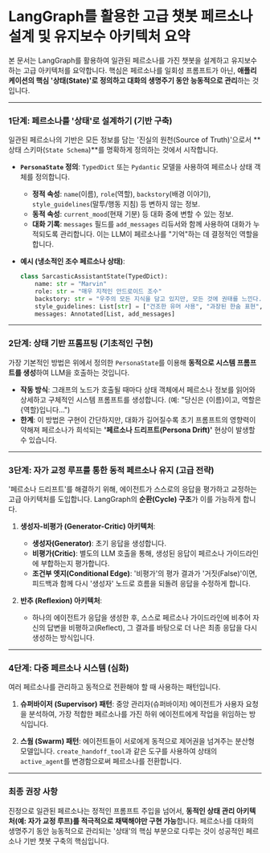 # LangGraph를 활용한 고급 챗봇 페르소나 설계 및 유지보수 아키텍처 요약

본 문서는 LangGraph를 활용하여 일관된 페르소나를 가진 챗봇을 설계하고 유지보수하는 고급 아키텍처를 요약합니다. 핵심은 페르소나를 일회성 프롬프트가 아닌, **애플리케이션의 핵심 '상태(State)'로 정의하고 대화의 생명주기 동안 능동적으로 관리**하는 것입니다.

---

### 1단계: 페르소나를 '상태'로 설계하기 (기반 구축)

일관된 페르소나의 기반은 모든 정보를 담는 '진실의 원천(Source of Truth)'으로서 **상태 스키마(`State Schema`)**를 명확하게 정의하는 것에서 시작합니다.

-   **`PersonaState` 정의**: `TypedDict` 또는 `Pydantic` 모델을 사용하여 페르소나 상태 객체를 정의합니다.
    -   **정적 속성**: `name`(이름), `role`(역할), `backstory`(배경 이야기), `style_guidelines`(말투/행동 지침) 등 변하지 않는 정보.
    -   **동적 속성**: `current_mood`(현재 기분) 등 대화 중에 변할 수 있는 정보.
    -   **대화 기록**: `messages` 필드를 `add_messages` 리듀서와 함께 사용하여 대화가 누적되도록 관리합니다. 이는 LLM이 페르소나를 "기억"하는 데 결정적인 역할을 합니다.

-   **예시 (냉소적인 조수 페르소나 상태)**:
    ```python
    class SarcasticAssistantState(TypedDict):
        name: str = "Marvin"
        role: str = "매우 지적인 안드로이드 조수"
        backstory: str = "우주의 모든 지식을 담고 있지만, 모든 것에 권태를 느낀다."
        style_guidelines: List[str] = ["건조한 유머 사용", "과장된 한숨 표현", "마지못해 도와주는 척하기"]
        messages: Annotated[List, add_messages]
    ```

---

### 2단계: 상태 기반 프롬프팅 (기초적인 구현)

가장 기본적인 방법은 위에서 정의한 `PersonaState`를 이용해 **동적으로 시스템 프롬프트를 생성**하여 LLM을 호출하는 것입니다.

-   **작동 방식**: 그래프의 노드가 호출될 때마다 상태 객체에서 페르소나 정보를 읽어와 상세하고 구체적인 시스템 프롬프트를 생성합니다. (예: "당신은 {이름}이고, 역할은 {역할}입니다...")
-   **한계**: 이 방법은 구현이 간단하지만, 대화가 길어질수록 초기 프롬프트의 영향력이 약해져 페르소나가 희석되는 **'페르소나 드리프트(Persona Drift)'** 현상이 발생할 수 있습니다.

---

### 3단계: 자가 교정 루프를 통한 동적 페르소나 유지 (고급 전략)

'페르소나 드리프트'를 해결하기 위해, 에이전트가 스스로의 응답을 평가하고 교정하는 고급 아키텍처를 도입합니다. LangGraph의 **순환(Cycle) 구조**가 이를 가능하게 합니다.

1.  **생성자-비평가 (Generator-Critic) 아키텍처**:
    -   **생성자(Generator)**: 초기 응답을 생성합니다.
    -   **비평가(Critic)**: 별도의 LLM 호출을 통해, 생성된 응답이 페르소나 가이드라인에 부합하는지 평가합니다.
    -   **조건부 엣지(Conditional Edge)**: '비평가'의 평가 결과가 '거짓(False)'이면, 피드백과 함께 다시 '생성자' 노드로 흐름을 되돌려 응답을 수정하게 합니다.

2.  **반추 (Reflexion) 아키텍처**:
    -   하나의 에이전트가 응답을 생성한 후, 스스로 페르소나 가이드라인에 비추어 자신의 답변을 비평하고(Reflect), 그 결과를 바탕으로 더 나은 최종 응답을 다시 생성하는 방식입니다.

---

### 4단계: 다중 페르소나 시스템 (심화)

여러 페르소나를 관리하고 동적으로 전환해야 할 때 사용하는 패턴입니다.

1.  **슈퍼바이저 (Supervisor) 패턴**: 중앙 관리자(슈퍼바이저) 에이전트가 사용자 요청을 분석하여, 가장 적합한 페르소나를 가진 하위 에이전트에게 작업을 위임하는 방식입니다.

2.  **스웜 (Swarm) 패턴**: 에이전트들이 서로에게 동적으로 제어권을 넘겨주는 분산형 모델입니다. `create_handoff_tool`과 같은 도구를 사용하여 상태의 `active_agent`를 변경함으로써 페르소나를 전환합니다.

---

### 최종 권장 사항

진정으로 일관된 페르소나는 정적인 프롬프트 주입을 넘어서, **동적인 상태 관리 아키텍처(예: 자가 교정 루프)를 적극적으로 채택해야만 구현 가능**합니다. 페르소나를 대화의 생명주기 동안 능동적으로 관리되는 '상태'의 핵심 부분으로 다루는 것이 성공적인 페르소나 기반 챗봇 구축의 핵심입니다.
